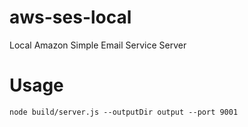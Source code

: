 # aws-ses-local

Local Amazon Simple Email Service Server

# Usage

```
node build/server.js --outputDir output --port 9001
```